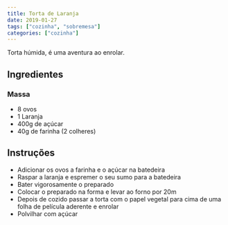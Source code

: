 ```yaml
---
title: Torta de Laranja
date: 2019-01-27
tags: ["cozinha", "sobremesa"]
categories: ["cozinha"]
---
```


Torta húmida, é uma aventura ao enrolar.

<!--more-->
## Ingredientes

### Massa
- 8 ovos
- 1 Laranja
- 400g de açúcar
- 40g de farinha (2 colheres)

## Instruções
* Adicionar os ovos a farinha e o açúcar na batedeira
* Raspar a laranja e espremer o seu sumo para a batedeira
* Bater vigorosamente o preparado
* Colocar o preparado na forma e levar ao forno por 20m
* Depois de cozido passar a torta com o papel vegetal para cima de uma folha de película aderente e enrolar
* Polvilhar com açúcar